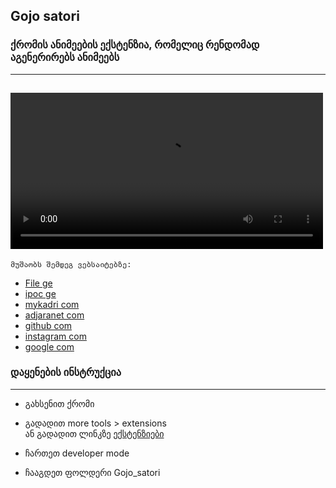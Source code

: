 ## Gojo satori
### ქრომის ანიმეების ექსტენზია, რომელიც რენდომად აგენერირებს ანიმეებს 
---
<video src="intro.mp4" style="width:500px" type="video/mp4" autoplay></video>
-----
`მუშაობს შემდეგ ვებსაიტებზე:`
* [File ge](http://file.ge)
* [ipoc ge](https://ipoc.ge)
* [mykadri com](https://mykadri.com/)
* [adjaranet com](https://adjaranet.com/)
* [github com](https://github.com/)
* [instagram com](https://instagram.com/)
* [google com](https://google.com/)

### დაყენების ინსტრუქცია
----
* გახსენით ქრომი
* გადადით more tools > extensions <br>
ან  გადადით ლინკზე [ექსტენზიები](chrome://extensions/)

* ჩართეთ developer mode<br>
* ჩააგდეთ ფოლდერი Gojo_satori